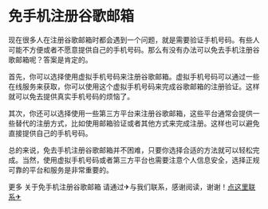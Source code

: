 # 免手机注册谷歌邮箱

现在很多人在注册谷歌邮箱时都会遇到一个问题，就是需要验证手机号码。有些人可能不方便或者不愿意提供自己的手机号码。那么有没有办法可以免去手机注册谷歌邮箱呢？答案是肯定的。

首先，你可以选择使用虚拟手机号码来注册谷歌邮箱。虚拟手机号码可以通过一些在线服务来获取，你可以使用这个虚拟手机号码来完成谷歌邮箱的注册验证。这样就可以免去提供真实手机号码的烦恼了。

其次，你还可以选择使用一些第三方平台来注册谷歌邮箱，这些平台通常会提供一些替代的注册方式，比如使用邮箱验证或者其他方式来完成注册。这样也可以避免直接提供自己的手机号码。

总的来说，免去手机注册谷歌邮箱并不困难，只要你选择合适的方法就可以轻松完成。当然，使用虚拟手机号码或者第三方平台也需要注意个人信息安全，选择正规可靠的平台和服务是非常重要的。

更多 关于免手机注册谷歌邮箱 请通过✈与我们联系，感谢阅读，谢谢！[点这里联系✈](https://ss.k02.cc)